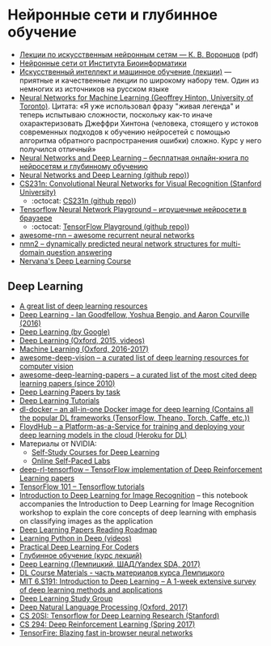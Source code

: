 # Нейронные сети и глубинное обучение

* [Лекции по искусственным нейронным сетям — К. В. Воронцов](http://www.ccas.ru/voron/download/NeuralNets.pdf) (pdf)
* [Нейронные сети от Института Биоинформатики](https://stepic.org/s/eg4Xe6Ry)
* [Искусственный интеллект и машинное обучение (лекции)](https://ulearn.azurewebsites.net/Course/AIML/) — приятные и качественные лекции по широкому набору тем. Один из немногих из источников на русском языке
* [Neural Networks for Machine Learning (Geoffrey Hinton, University of Toronto)](https://www.coursera.org/learn/neural-networks). Цитата: «Я уже использовал фразу "живая легенда" и теперь испытываю сложности, поскольку как-то иначе охарактеризовать Джеффри Хинтона (человека, стоящего у истоков современных подходов к обучению нейросетей с помощью алгоритма обратного распространения ошибки) сложно. Курс у него получился отличный»
* [Neural Networks and Deep Learning – бесплатная онлайн-книга по нейросетям и глубинному обучению](http://neuralnetworksanddeeplearning.com/index.html) 
* [Neural Networks and Deep Learning (github repo)](https://github.com/mnielsen/neural-networks-and-deep-learning))
* [CS231n: Convolutional Neural Networks for Visual Recognition (Stanford University)](http://vision.stanford.edu/teaching/cs231n/) 
    * :octocat: [CS231n (github repo)](https://github.com/cs231n))
* [Tensorflow Neural Network Playground – игрушечные нейросети в браузере](http://playground.tensorflow.org/)  
    * :octocat: [TensorFlow Playground (github repo)](https://github.com/tensorflow/playground))
* [awesome-rnn – awesome recurrent neural networks](https://github.com/kjw0612/awesome-rnn)
* [nmn2 – dynamically predicted neural network structures for multi-domain question answering](https://github.com/jacobandreas/nmn2)
* [Nervana's Deep Learning Course](https://www.nervanasys.com/deep-learning-tutorials/)

## Deep Learning

* [A great list of deep learning resources](https://omtcyfz.github.io/2016/08/29/Deep-Learning-Resources.html)
* [Deep Learning - Ian Goodfellow, Yoshua Bengio, and Aaron Courville (2016)](http://www.deeplearningbook.org)
* [Deep Learning (by Google)](https://www.udacity.com/course/deep-learning--ud730)
* [Deep Learning (Oxford, 2015, videos)](https://www.youtube.com/playlist?list=PLE6Wd9FR--EfW8dtjAuPoTuPcqmOV53Fu)
* [Machine Learning (Oxford, 2016-2017)](http://www.cs.ox.ac.uk/teaching/courses/2016-2017/ml/)
* [awesome-deep-vision – a curated list of deep learning resources for computer vision](https://github.com/kjw0612/awesome-deep-vision)
* [awesome-deep-learning-papers – a curated list of the most cited deep learning papers (since 2010)](https://github.com/terryum/awesome-deep-learning-papers)
* [Deep Learning Papers by task](https://github.com/sbrugman/deep-learning-papers)
* [Deep Learning Tutorials](https://github.com/subokita/DeepLearningTutorials)
* [dl-docker – an all-in-one Docker image for deep learning (Contains all the popular DL frameworks (TensorFlow, Theano, Torch, Caffe, etc.))](https://github.com/saiprashanths/dl-docker)
* [FloydHub – a Platform-as-a-Service for training and deploying your deep learning models in the cloud (Heroku for DL)](https://www.floydhub.com/)
* Материалы от NVIDIA:
    * [Self-Study Courses for Deep Learning](https://developer.nvidia.com/deep-learning-courses)
    * [Online Self-Paced Labs](https://developer.nvidia.com/dli/onlinelabs)
* [deep-rl-tensorflow – TensorFlow implementation of Deep Reinforcement Learning papers](https://github.com/carpedm20/deep-rl-tensorflow)
* [TensorFlow 101 – Tensorflow tutorials](https://github.com/sjchoi86/Tensorflow-101)
* [Introduction to Deep Learning for Image Recognition](https://github.com/rouseguy/scipyUS2016_dl-image) – this notebook accompanies the Introduction to Deep Learning for Image Recognition workshop to explain the core concepts of deep learning with emphasis on classifying images as the application
* [Deep Learning Papers Reading Roadmap](https://github.com/songrotek/Deep-Learning-Papers-Reading-Roadmap)
* [Learning Python in Deep (videos)](https://www.youtube.com/watch?v=jqo1fPEJwDw&list=PLbW_am_GRTo1vIxMK4jUc9ZLvW-P6QL6N)
* [Practical Deep Learning For Coders](http://course.fast.ai)
* [Глубинное обучение (курс лекций)](http://www.machinelearning.ru/wiki/index.php?title=Dl)
* [Deep Learning (Лемпицкий, ШАД/Yandex SDA, 2017)](https://github.com/yandexdataschool/YSDA_deeplearning17)
* [DL Course Materials - часть материалов курса Лемпицкого](https://github.com/ddtm/dl-course)
* [MIT 6.S191: Introduction to Deep Learning – A 1-week extensive survey of deep learning methods and applications](http://introtodeeplearning.com/index.html)
* [Deep Learning Study Group](https://github.com/the-deep-learners)
* [Deep Natural Language Processing (Oxford, 2017)](https://github.com/oxford-cs-deepnlp-2017/lectures)
* [CS 20SI: Tensorflow for Deep Learning Research (Stanford)](http://web.stanford.edu/class/cs20si/syllabus.html)
* [CS 294: Deep Reinforcement Learning (Spring 2017)](https://mega.nz/#F!Ap4n2bLb!e6QZqN_npmWjE-CQldBKZw)
* [TensorFire: Blazing fast in-browser neural networks](https://tenso.rs/demos/fast-neural-style/)

